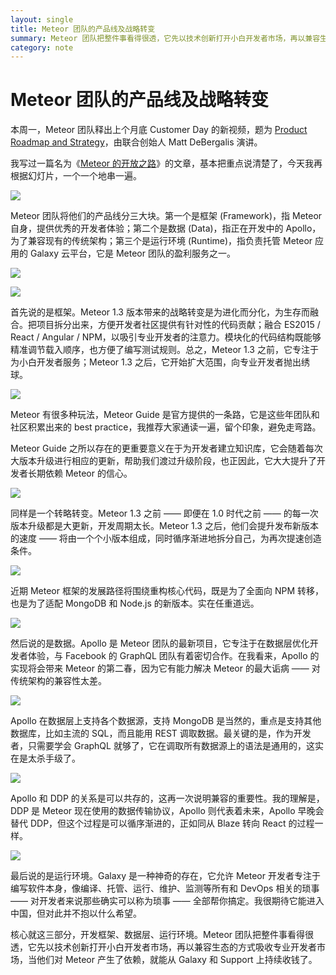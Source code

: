 ```yaml
---
layout: single
title: Meteor 团队的产品线及战略转变
summary: Meteor 团队把整件事看得很透，它先以技术创新打开小白开发者市场，再以兼容生态的方式吸收专业开发者市场，当他们对 Meteor 产生了依赖，就能从 Galaxy 和 Support 上持续收钱了。
category: note
---
```


# Meteor 团队的产品线及战略转变

本周一，Meteor 团队释出上个月底 Customer Day 的新视频，题为 [Product Roadmap and Strategy](https://www.youtube.com/watch?v=tPAma8RKnMc)，由联合创始人 Matt DeBergalis 演讲。

我写过一篇名为《[Meteor 的开放之路](/note/meteor-open-road.html)》的文章，基本把重点说清楚了，今天我再根据幻灯片，一个一个地串一遍。

![](http://ww3.sinaimg.cn/mw690/a1480181gw1f4ff7a8dvuj20zk0k0mxx.jpg)

Meteor 团队将他们的产品线分三大块。第一个是框架 (Framework)，指 Meteor 自身，提供优秀的开发者体验；第二个是数据 (Data)，指正在开发中的 Apollo，为了兼容现有的传统架构；第三个是运行环境 (Runtime)，指负责托管 Meteor 应用的 Galaxy 云平台，它是 Meteor 团队的盈利服务之一。

![](http://ww3.sinaimg.cn/mw690/a1480181gw1f4ff7azl8bj20zk0k0dhc.jpg)

![](http://ww2.sinaimg.cn/mw690/a1480181gw1f4ff7bv0dej20zk0k0q4v.jpg)

首先说的是框架。Meteor 1.3 版本带来的战略转变是为进化而分化，为生存而融合。把项目拆分出来，方便开发者社区提供有针对性的代码贡献；融合 ES2015 / React / Angular / NPM，以吸引专业开发者的注意力。模块化的代码结构既能够精准调节载入顺序，也方便了编写测试规则。总之，Meteor 1.3 之前，它专注于为小白开发者服务；Meteor 1.3 之后，它开始扩大范围，向专业开发者抛出绣球。

![](http://ww4.sinaimg.cn/mw690/a1480181gw1f4ff7cnnw1j20zk0k0q61.jpg)

Meteor 有很多种玩法，Meteor Guide 是官方提供的一条路，它是这些年团队和社区积累出来的 best practice，我推荐大家通读一遍，留个印象，避免走弯路。

Meteor Guide 之所以存在的更重要意义在于为开发者建立知识库，它会随着每次大版本升级进行相应的更新，帮助我们渡过升级阶段，也正因此，它大大提升了开发者长期依赖 Meteor 的信心。

![](http://ww2.sinaimg.cn/mw690/a1480181gw1f4ff7dhyjej20zk0k0myc.jpg)

同样是一个转略转变。Meteor 1.3 之前 —— 即便在 1.0 时代之前 —— 的每一次版本升级都是大更新，开发周期太长。Meteor 1.3 之后，他们会提升发布新版本的速度 —— 将由一个个小版本组成，同时循序渐进地拆分自己，为再次提速创造条件。

![](http://ww2.sinaimg.cn/mw690/a1480181gw1f4ff7ei6z0j20zk0k0jth.jpg)

近期 Meteor 框架的发展路径将围绕重构核心代码，既是为了全面向 NPM 转移，也是为了适配 MongoDB 和 Node.js 的新版本。实在任重道远。

![](http://ww4.sinaimg.cn/mw690/a1480181gw1f4ff7fqntpj20zk0k00u1.jpg)

然后说的是数据。Apollo 是 Meteor 团队的最新项目，它专注于在数据层优化开发者体验，与 Facebook 的 GraphQL 团队有着密切合作。在我看来，Apollo 的实现将会带来 Meteor 的第二春，因为它有能力解决 Meteor 的最大诟病 —— 对传统架构的兼容性太差。

![](http://ww2.sinaimg.cn/mw690/a1480181gw1f4ff7gnauvj20zk0k0q4w.jpg)

Apollo 在数据层上支持各个数据源，支持 MongoDB 是当然的，重点是支持其他数据库，比如主流的 SQL，而且能用 REST 调取数据。最关键的是，作为开发者，只需要学会 GraphQL 就够了，它在调取所有数据源上的语法是通用的，这实在是太杀手级了。

![](http://ww2.sinaimg.cn/mw690/a1480181gw1f4ff7i12xwj20zk0k0q3u.jpg)

Apollo 和 DDP 的关系是可以共存的，这再一次说明兼容的重要性。我的理解是，DDP 是 Meteor 现在使用的数据传输协议，Apollo 则代表着未来，Apollo 早晚会替代 DDP，但这个过程是可以循序渐进的，正如同从 Blaze 转向 React 的过程一样。

![](http://ww4.sinaimg.cn/mw690/a1480181gw1f4ff7sfe53j20zk0k0q45.jpg)

最后说的是运行环境。Galaxy 是一种神奇的存在，它允许 Meteor 开发者专注于编写软件本身，像编译、托管、运行、维护、监测等所有和 DevOps 相关的琐事 —— 对开发者来说那些确实可以称为琐事 —— 全部帮你搞定。我很期待它能进入中国，但对此并不抱以什么希望。

核心就这三部分，开发框架、数据层、运行环境。Meteor 团队把整件事看得很透，它先以技术创新打开小白开发者市场，再以兼容生态的方式吸收专业开发者市场，当他们对 Meteor 产生了依赖，就能从 Galaxy 和 Support 上持续收钱了。
